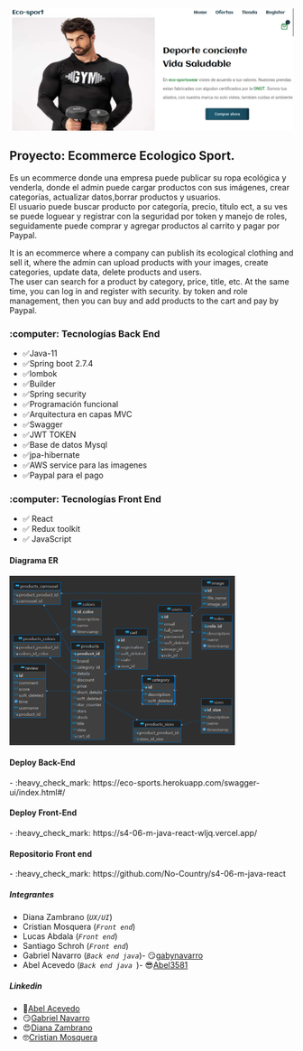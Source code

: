 <img src="https://github.com/No-Country/s4-06-m-backend-nuevo/blob/main/src/main/resources/static/images/portada.png"></img>
<h2>Proyecto: Ecommerce Ecologico Sport.</h2>
<p>Es un ecommerce donde una empresa puede publicar su ropa ecológica y venderla, donde el admin puede cargar productos
con sus imágenes, crear categorías, actualizar datos,borrar productos y usuarios.<br>
El usuario puede buscar producto por categoría, precio, titulo ect, a su ves se puede loguear y registrar con la seguridad
por token y manejo de roles, seguidamente puede comprar y agregar productos al carrito y pagar por Paypal.
</p>



It is an ecommerce where a company can publish its ecological clothing and sell it, where the admin can upload products
with your images, create categories, update data, delete products and users.<br>
The user can search for a product by category, price, title, etc. At the same time, you can log in and register with security.
by token and role management, then you can buy and add products to the cart and pay by Paypal.
<h3>:computer: Tecnologías Back End </h3>

- ✅Java-11
- ✅Spring boot 2.7.4
- ✅lombok
- ✅Builder
- ✅Spring security
- ✅Programación funcional
- ✅Arquitectura en capas MVC
- ✅Swagger
- ✅JWT TOKEN
- ✅Base de datos Mysql
- ✅jpa-hibernate
- ✅AWS service para las imagenes
- ✅Paypal para el pago


<h3>:computer: Tecnologías Front End </h3>

- ✅ React
- ✅ Redux toolkit
- ✅ JavaScript


<h4>Diagrama ER</h4>
<img src="src/main/resources/static/images/diagrama-er-ecommerce.png" width="400" height="300">

<h4>Deploy Back-End</h4>
- :heavy_check_mark: https://eco-sports.herokuapp.com/swagger-ui/index.html#/
<h4>Deploy Front-End</h4>
- :heavy_check_mark: https://s4-06-m-java-react-wljq.vercel.app/
<h4>Repositorio Front end</h4>
- :heavy_check_mark: https://github.com/No-Country/s4-06-m-java-react

<h5>Integrantes</h5>

- Diana Zambrano (_`UX/UI`_)
- Cristian Mosquera (_`Front end`_)
- Lucas Abdala (_`Front end`_)
- Santiago Schroh (_`Front end`_)
- Gabriel Navarro (_`Back end java`_)- :smirk:[gabynavarro](https://github.com/gabynavarro)
- Abel Acevedo (_`Back end java `_)- :sunglasses:[Abel3581](https://github.com/Abel3581)

<h5>Linkedin</h5>

- :space_invader:[Abel Acevedo](https://www.linkedin.com/in/abel-fernando-acevedo/)
- :smirk:[Gabriel Navarro](https://www.linkedin.com/in/gabriel-navarro-233388219/)
- :heart_eyes:[Diana Zambrano](http://www.linkedin.com/in/diana-zambrano-sanabria-uxdesign)
- :nerd_face:[Cristian Mosquera](https://www.linkedin.com/in/cristian-mosquera-4aa801214/)

